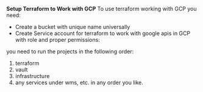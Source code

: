 **Setup Terraform to Work with GCP**
To use terraform working with GCP you need:
- Create a bucket with unique name universally
- Create Service account for terraform to work with google apis in GCP with role and proper permissions:

you need to run the projects in the following order:
1. terraform
2. vault
3. infrastructure
4. any services under wms, etc. in any order you like.